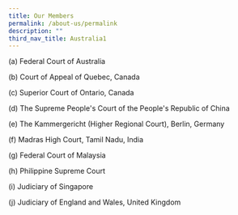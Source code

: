 ```yaml
---
title: Our Members
permalink: /about-us/permalink
description: ""
third_nav_title: Australia1
---
```


(a)	Federal Court of Australia

(b)	Court of Appeal of Quebec, Canada 

(c)	Superior Court of Ontario, Canada 

(d)	The Supreme People's Court of the People's Republic of China

(e)	The Kammergericht (Higher Regional Court), Berlin, Germany

(f)	Madras High Court, Tamil Nadu, India

(g)	Federal Court of Malaysia

(h)	Philippine Supreme Court

(i)	Judiciary of Singapore

(j)	Judiciary of England and Wales, United Kingdom
